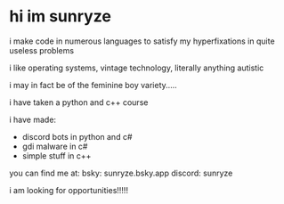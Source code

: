 # hi im sunryze

i make code in numerous languages to satisfy my hyperfixations in quite useless problems

i like operating systems, vintage technology, literally anything autistic

i may in fact be of the feminine boy variety.....

i have taken a python and c++ course

i have made:
- discord bots in python and c#
- gdi malware in c#
- simple stuff in c++

you can find me at:
bsky: sunryze.bsky.app
discord: sunryze

i am looking for opportunities!!!!!
